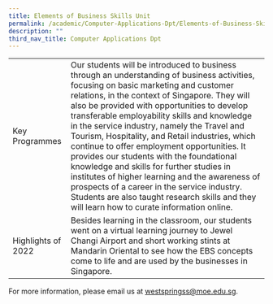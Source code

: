 ```yaml
---
title: Elements of Business Skills Unit
permalink: /academic/Computer-Applications-Dpt/Elements-of-Business-Skills-Unit/
description: ""
third_nav_title: Computer Applications Dpt
---
```

|  	|  	|
| -	| -	|
| Key Programmes 	| Our students will be introduced to business through an understanding of business activities, focusing on basic marketing and customer relations, in the context of Singapore. They will also be provided with opportunities to develop transferable employability skills and knowledge in the service industry, namely the Travel and Tourism, Hospitality, and Retail industries, which continue to offer employment opportunities. It provides our students with the foundational knowledge and skills for further studies in institutes of higher learning and the awareness of prospects of a career in the service industry. Students are also taught research skills and they will learn how to curate information online. 	|
| Highlights of 2022 	| Besides learning in the classroom, our students went on a virtual learning journey to Jewel Changi Airport and short working stints at Mandarin Oriental to see how the EBS concepts come to life and are used by the businesses in Singapore. 	|

For more information, please email us at [westspringss@moe.edu.sg](http://westspringss.moe.edu.sg/).